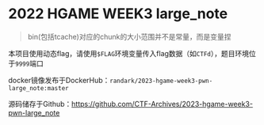 # 2022 HGAME WEEK3 large_note

> bin(包括tcache)对应的chunk的大小范围并不是常量，而是变量捏

本项目使用动态flag，请使用`$FLAG`环境变量传入flag数据（如`CTFd`），题目环境位于`9999`端口

docker镜像发布于DockerHub：`randark/2023-hgame-week3-pwn-large_note:master`

源码储存于Github：https://github.com/CTF-Archives/2023-hgame-week3-pwn-large_note